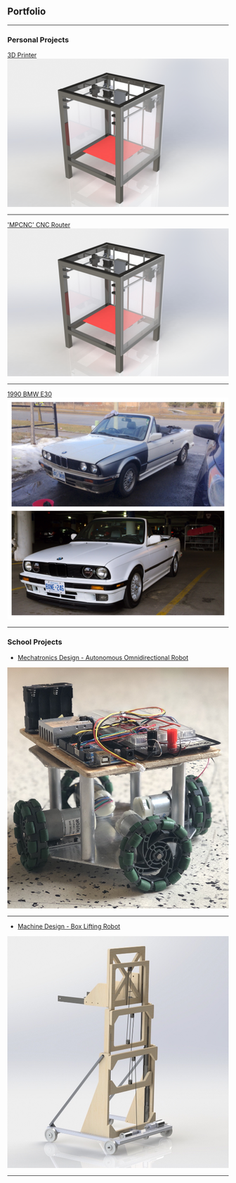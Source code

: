 ## Portfolio

---

### Personal Projects 

[3D Printer](/sample_page)
[<img src="images/Render.JPG?raw=true"/>](/sample_page)

---

['MPCNC' CNC Router](/CNC)
[<img src="images/Render.JPG?raw=true"/>](/sample_page)

---
[1990 BMW E30](/pdf/sample_presentation.pdf)
<img src="images/IMG_9376.JPG?raw=true"/>

---

### School Projects

- [Mechatronics Design - Autonomous Omnidirectional Robot](http://example.com/)
<img src="images/IMG_2974.jpg?raw=true"/>

---
- [Machine Design - Box Lifting Robot](http://example.com/)
<img src="images/Render w pulley 2.JPG?raw=true"/>


---




